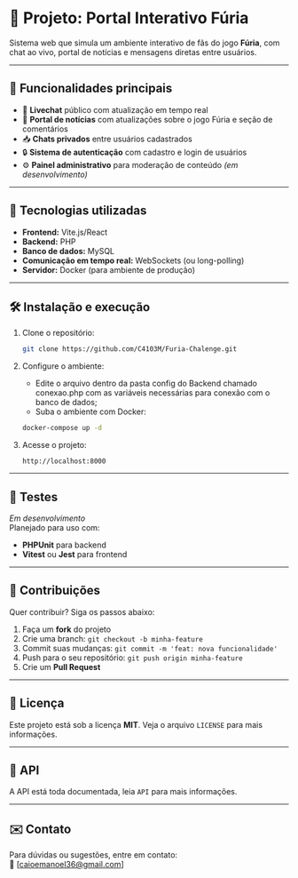 # 🐲 Projeto: Portal Interativo Fúria

Sistema web que simula um ambiente interativo de fãs do jogo **Fúria**, com chat ao vivo, portal de notícias e mensagens diretas entre usuários.

---

## 📌 Funcionalidades principais

- 💬 **Livechat** público com atualização em tempo real  
- 📰 **Portal de notícias** com atualizações sobre o jogo Fúria e seção de comentários  
- 📥 **Chats privados** entre usuários cadastrados  
- 🔒 **Sistema de autenticação** com cadastro e login de usuários  
- ⚙️ **Painel administrativo** para moderação de conteúdo *(em desenvolvimento)*  

---

## 🚀 Tecnologias utilizadas

- **Frontend:** Vite.js/React  
- **Backend:** PHP  
- **Banco de dados:** MySQL  
- **Comunicação em tempo real:** WebSockets (ou long-polling)  
- **Servidor:** Docker (para ambiente de produção)  

---

## 🛠️ Instalação e execução

1. Clone o repositório:

    ```bash
    git clone https://github.com/C4103M/Furia-Chalenge.git
    ```

2. Configure o ambiente:
    - Edite o arquivo dentro da pasta config do Backend chamado conexao.php com as variáveis necessárias para conexão com o banco de dados;
    - Suba o ambiente com Docker:

    ```bash
    docker-compose up -d
    ```

3. Acesse o projeto:

    ```
    http://localhost:8000
    ```

---

## 🧪 Testes

*Em desenvolvimento*  
Planejado para uso com:
- **PHPUnit** para backend  
- **Vitest** ou **Jest** para frontend  

---

## 🤝 Contribuições

Quer contribuir? Siga os passos abaixo:

1. Faça um **fork** do projeto  
2. Crie uma branch: `git checkout -b minha-feature`  
3. Commit suas mudanças: `git commit -m 'feat: nova funcionalidade'`  
4. Push para o seu repositório: `git push origin minha-feature`  
5. Crie um **Pull Request**

---

## 📄 Licença

Este projeto está sob a licença **MIT**. Veja o arquivo `LICENSE` para mais informações.

---

## 📄 API

A API está toda documentada, leia `API` para mais informações.

---
## ✉️ Contato

Para dúvidas ou sugestões, entre em contato:  
📧 [caioemanoel36@gmail.com]
